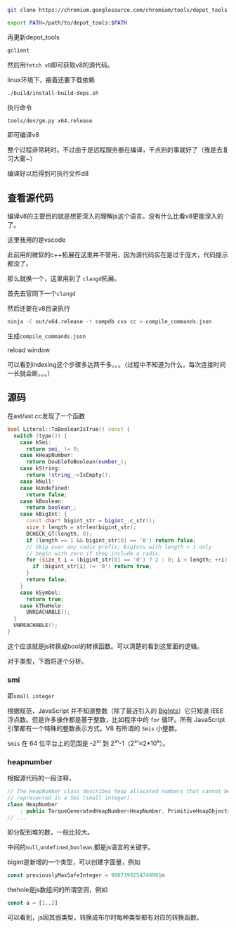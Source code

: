 

```bash
git clone https://chromium.googlesource.com/chromium/tools/depot_tools.git
```



```bash
export PATH=/path/to/depot_tools:$PATH
```

再更新depot_tools

```bash
gclient
```

然后用`fetch v8`即可获取v8的源代码。

linux环境下，接着还要下载依赖

```bash
./build/install-build-deps.sh
```

执行命令

```bash
tools/dev/gm.py x64.release
```

即可编译v8

整个过程非常耗时。不过由于是远程服务器在编译，干点别的事就好了（我是去复习大雾~）

编译好以后得到可执行文件d8



## 查看源代码

编译v8的主要目的就是想更深入的理解js这个语言。没有什么比看v8更能深入的了。

这里我用的是vscode

此前用的微软的c++拓展在这里并不管用，因为源代码实在是过于庞大，代码提示都没了。

那么就换一个，这里用到了 `clangd`拓展。

首先去官网下一个`clangd`

然后还要在v8目录执行

```bash
ninja -C out/x64.release -t compdb cxx cc > compile_commands.json
```

生成`compile_commands.json`

reload window

可以看到indexing这个步骤多达两千多。。。（过程中不知道为什么，每次连接时间一长就会断。。。）

## 源码

在ast/ast.cc发现了一个函数

```c++
bool Literal::ToBooleanIsTrue() const {
  switch (type()) {
    case kSmi:
      return smi_ != 0;
    case kHeapNumber:
      return DoubleToBoolean(number_);
    case kString:
      return !string_->IsEmpty();
    case kNull:
    case kUndefined:
      return false;
    case kBoolean:
      return boolean_;
    case kBigInt: {
      const char* bigint_str = bigint_.c_str();
      size_t length = strlen(bigint_str);
      DCHECK_GT(length, 0);
      if (length == 1 && bigint_str[0] == '0') return false;
      // Skip over any radix prefix; BigInts with length > 1 only
      // begin with zero if they include a radix.
      for (size_t i = (bigint_str[0] == '0') ? 2 : 0; i < length; ++i) {
        if (bigint_str[i] != '0') return true;
      }
      return false;
    }
    case kSymbol:
      return true;
    case kTheHole:
      UNREACHABLE();
  }
  UNREACHABLE();
}
```

这个应该就是js转换成bool的转换函数。可以清楚的看到这里面的逻辑。

对于类型，下面将逐个分析。

### smi

即`small integer`

根据规范，JavaScript 并不知道整数（除了最近引入的 [BigInts](https://developers.google.com/web/updates/2018/05/bigint)）它只知道 IEEE 浮点数。但是许多操作都是基于整数，比如程序中的 `for` 循环。所有 JavaScript 引擎都有一个特殊的整数表示方式。V8 有所谓的 `Smis` 小整数。

`Smis` 在 64 位平台上的范围是 -2³¹ 到 2³¹-1（2³¹≈2*10⁹）。

### heapnumber

根据源代码的一段注释，

```cpp
// The HeapNumber class describes heap allocated numbers that cannot be
// represented in a Smi (small integer).
class HeapNumber
    : public TorqueGeneratedHeapNumber<HeapNumber, PrimitiveHeapObject> {
// ...
```

即分配到堆的数，一般比较大。

中间的`null`,`undefined`,`boolean`,都是js语言的关键字。

bigint是新增的一个类型，可以创建字面量，例如

```js
const previouslyMaxSafeInteger = 9007199254740991n
```

thehole是js数组间的所谓空洞，例如

```js
const a = [1,,2]
```



可以看到，js因其弱类型，转换成布尔时每种类型都有对应的转换函数。
